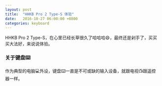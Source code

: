 ```yaml
---
layout: post
title:  "HHKB Pro 2 Type-S 体验"
date:   2016-10-27 06:00:00 +0800
categories: keyboard
---
```

HHKB Pro 2 Type-S，在心里已经长草很久了哈哈哈😄，最终还是剁手了，买买买大法好，来说说体验。
<!-- more -->

### 关于键盘⌨️
作为典型的电脑💻外设，键盘⌨️一直是不可或缺的输入设备，就跟电视📺跟遥控器一样。

